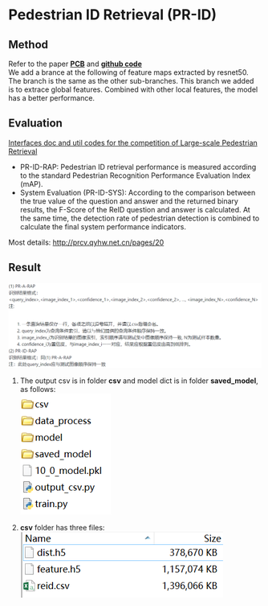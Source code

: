 # Pedestrian ID Retrieval (PR-ID)

## Method
Refer to the paper **[PCB](https://arxiv.org/abs/1711.09349)** and **[github code](https://github.com/huanghoujing/beyond-part-models)**  
We add a brance at the following of feature maps extracted by resnet50. The branch is the same as the other sub-branches. This branch we added is to extrace global features. Combined with other local features, the model has a better performance.  

## Evaluation
[Interfaces doc and util codes for the competition of Large-scale Pedestrian Retrieval](https://github.com/dli2016/LSPR) 
- PR-ID-RAP: Pedestrian ID retrieval performance is measured according to the standard Pedestrian Recognition Performance Evaluation Index (mAP).
- System Evaluation (PR-ID-SYS): According to the comparison between the true value of the question and answer and the returned binary results, the F-Score of the ReID question and answer is calculated. At the same time, the detection rate of pedestrian detection is combined to calculate the final system performance indicators.

Most details: http://prcv.qyhw.net.cn/pages/20  

## Result
![img](https://github.com/lcylmhlcy/PRCV2018-Reid/raw/master/img/csv.png)  

1. The output csv is in folder **csv** and model dict is in folder **saved_model**, as follows:  
![img](https://github.com/lcylmhlcy/PRCV2018-Reid/raw/master/img/2.png) 

2. **csv** folder has three files:  
![img](https://github.com/lcylmhlcy/PRCV2018-Reid/raw/master/img/1.png) 

